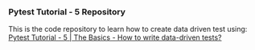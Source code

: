 ### Pytest Tutorial - 5 Repository

This is the code repository to learn how to create data driven test using:  
[Pytest Tutorial - 5 | The Basics - How to write data-driven tests?](https://www.automation-concepts.co.in/2022/09/pytest-tutorial-5-basics-how-to-write.html)
